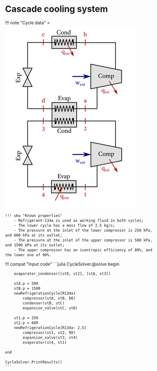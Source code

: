 # Cascade cooling system

!!! note "Cycle data"
    > ![](./assets/ex6.png) 

    !!! ukw "Known properties"
        - Refrigerant-134a is used as working fluid in both cycles;
        - The lower cycle has a mass flow of 2.5 kg/s;
        - The pressure at the inlet of the lower compressor is 250 kPa, and 600 kPa at its outlet;
        - The pressure at the inlet of the upper compressor is 500 kPa, and 1500 kPa at its outlet;
        - The upper compressor has an isentropic efficiency of 80%, and the lower one of 90%.


!!! compat "Input code"
    ```julia
    CycleSolver.@solve begin

        evaporator_condenser([stD, st2], [stA, st3])

        stA.p = 500
        stB.p = 1500
        newRefrigerationCycle[R134a]
            compressor(stA, stB, 80)
            condenser(stB, stC)
            expansion_valve(stC, stD)
            
        st1.p = 250
        st2.p = 600
        newRefrigerationCycle[R134a: 2.5]
            compressor(st1, st2, 90)
            expansion_valve(st3, st4)
            evaporator(st4, st1)
            
    end

    CycleSolver.PrintResults()
    ```

